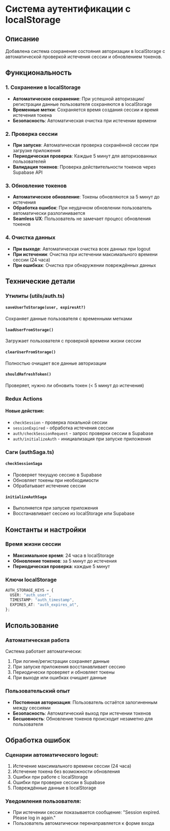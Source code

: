 # Система аутентификации с localStorage

## Описание

Добавлена система сохранения состояния авторизации в localStorage с автоматической проверкой истечения сессии и обновлением токенов.

## Функциональность

### 1. Сохранение в localStorage

- **Автоматическое сохранение**: При успешной авторизации/регистрации данные пользователя сохраняются в localStorage
- **Временные метки**: Сохраняется время создания сессии и время истечения токена
- **Безопасность**: Автоматическая очистка при истечении времени

### 2. Проверка сессии

- **При запуске**: Автоматическая проверка сохранённой сессии при загрузке приложения
- **Периодическая проверка**: Каждые 5 минут для авторизованных пользователей
- **Валидация токенов**: Проверка действительности токенов через Supabase API

### 3. Обновление токенов

- **Автоматическое обновление**: Токены обновляются за 5 минут до истечения
- **Обработка ошибок**: При неудачном обновлении пользователь автоматически разлогинивается
- **Seamless UX**: Пользователь не замечает процесс обновления токенов

### 4. Очистка данных

- **При выходе**: Автоматическая очистка всех данных при logout
- **При истечении**: Очистка при истечении максимального времени сессии (24 часа)
- **При ошибках**: Очистка при обнаружении повреждённых данных

## Технические детали

### Утилиты (utils/auth.ts)

#### `saveUserToStorage(user, expiresAt?)`

Сохраняет данные пользователя с временными метками

#### `loadUserFromStorage()`

Загружает пользователя с проверкой времени жизни сессии

#### `clearUserFromStorage()`

Полностью очищает все данные авторизации

#### `shouldRefreshToken()`

Проверяет, нужно ли обновить токен (< 5 минут до истечения)

### Redux Actions

#### Новые действия:

- `checkSession` - проверка локальной сессии
- `sessionExpired` - обработка истечения сессии
- `auth/checkSessionRequest` - запрос проверки сессии в Supabase
- `auth/initializeAuth` - инициализация при запуске приложения

### Саги (authSaga.ts)

#### `checkSessionSaga`

- Проверяет текущую сессию в Supabase
- Обновляет токены при необходимости
- Обрабатывает истечение сессии

#### `initializeAuthSaga`

- Выполняется при запуске приложения
- Восстанавливает сессию из localStorage или Supabase

## Константы и настройки

### Время жизни сессии

- **Максимальное время**: 24 часа в localStorage
- **Обновление токенов**: за 5 минут до истечения
- **Периодическая проверка**: каждые 5 минут

### Ключи localStorage

```typescript
AUTH_STORAGE_KEYS = {
  USER: "auth_user",
  TIMESTAMP: "auth_timestamp",
  EXPIRES_AT: "auth_expires_at",
};
```

## Использование

### Автоматическая работа

Система работает автоматически:

1. При логине/регистрации сохраняет данные
2. При запуске приложения восстанавливает сессию
3. Периодически проверяет и обновляет токены
4. При выходе или ошибках очищает данные

### Пользовательский опыт

- **Постоянная авторизация**: Пользователь остаётся залогиненным между сессиями
- **Безопасность**: Автоматический выход при истечении токенов
- **Бесшовность**: Обновление токенов происходит незаметно для пользователя

## Обработка ошибок

### Сценарии автоматического logout:

1. Истечение максимального времени сессии (24 часа)
2. Истечение токена без возможности обновления
3. Ошибки при работе с localStorage
4. Ошибки при проверке сессии в Supabase
5. Повреждённые данные в localStorage

### Уведомления пользователя:

- При истечении сессии показывается сообщение: "Session expired. Please log in again."
- Пользователь автоматически перенаправляется к форме входа

